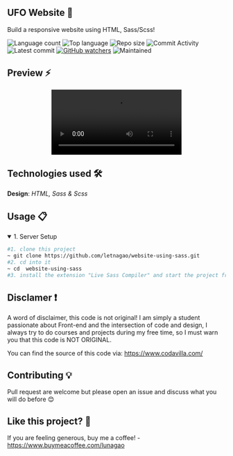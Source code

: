 ## UFO Website 🎯
 Build a responsive website using HTML, Sass/Scss!
 
![Language count](https://img.shields.io/github/languages/count/letnagao/website-using-sass?color=green)
![Top language](https://img.shields.io/github/languages/top/letnagao/website-using-sass?color=ff69b4)
![Repo size](https://img.shields.io/github/repo-size/letnagao/website-using-sass?color=yellow)
![Commit Activity](https://img.shields.io/github/commit-activity/y/letnagao/website-using-sass?color=blue)
![Latest commit](https://img.shields.io/github/last-commit/letnagao/website-using-sass?color=red)
[![GitHub watchers](https://img.shields.io/github/watchers/letnagao/website-using-sass?logo=GitHub)](https://github.com/letnagao/website-using-sass/watchers)
![Maintained](https://img.shields.io/maintenance/yes/9999)

</ul><h2> Preview ⚡️</h2>
<p align="center">
  <video src="https://user-images.githubusercontent.com/99754900/174701054-ef0a52b2-40ae-47cf-9f5f-026981f9808e.mp4" />
</p>


## Technologies used 🛠️
**Design**: *HTML, Sass & Scss*<br />

## Usage 📋
<details open>
<summary>1. Server Setup</summary>

```bash
#1. clone this project
~ git clone https://github.com/letnagao/website-using-sass.git
#2. cd into it
~ cd  website-using-sass
#3. install the extension "Live Sass Compiler" and start the project from index.html or "Go Live" extension
```

</details>

## Disclamer ❗️
A word of disclaimer, this code is not original! 
I am simply a student passionate about Front-end and the intersection of code and design, I always try to do courses and projects during my free time, so I must warn you that this code is NOT ORIGINAL.

You can find the source of this code via: https://www.codavilla.com/

## Contributing 💡
Pull request are welcome but please open an issue and discuss what you will do before 😊

## Like this project? 💖

If you are feeling generous, buy me a coffee! - https://www.buymeacoffee.com/lunagao
